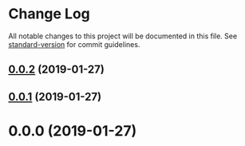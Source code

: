 # Change Log

All notable changes to this project will be documented in this file. See [standard-version](https://github.com/conventional-changelog/standard-version) for commit guidelines.

<a name="0.0.2"></a>
## [0.0.2](https://github.com/dperez3/conventional-changelog-project/compare/v0.0.1...v0.0.2) (2019-01-27)



<a name="0.0.1"></a>
## [0.0.1](https://github.com/dperez3/conventional-changelog-project/compare/v0.0.0...v0.0.1) (2019-01-27)



<a name="0.0.0"></a>
# 0.0.0 (2019-01-27)
